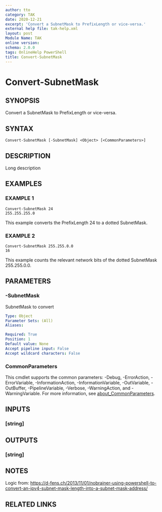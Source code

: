 ```yaml
---
author: tto
category: TAK
date: 2020-12-21
excerpt: 'Convert a SubnetMask to PrefixLength or vice-versa.'
external help file: tak-help.xml
layout: post
Module Name: TAK
online version:
schema: 2.0.0
tags: OnlineHelp PowerShell
title: Convert-SubnetMask
---
```


# Convert-SubnetMask

## SYNOPSIS
Convert a SubnetMask to PrefixLength or vice-versa.

## SYNTAX

```
Convert-SubnetMask [-SubnetMask] <Object> [<CommonParameters>]
```

## DESCRIPTION
Long description

## EXAMPLES

### EXAMPLE 1
```
Convert-SubnetMask 24
255.255.255.0
```

This example converts the PrefixLength 24 to a dotted SubnetMask.

### EXAMPLE 2
```
Convert-SubnetMask 255.255.0.0
16
```

This example counts the relevant network bits of the dotted SubnetMask 255.255.0.0.

## PARAMETERS

### -SubnetMask
SubnetMask to convert

```yaml
Type: Object
Parameter Sets: (All)
Aliases:

Required: True
Position: 1
Default value: None
Accept pipeline input: False
Accept wildcard characters: False
```

### CommonParameters
This cmdlet supports the common parameters: -Debug, -ErrorAction, -ErrorVariable, -InformationAction, -InformationVariable, -OutVariable, -OutBuffer, -PipelineVariable, -Verbose, -WarningAction, and -WarningVariable. For more information, see [about_CommonParameters](http://go.microsoft.com/fwlink/?LinkID=113216).

## INPUTS

### [string]
## OUTPUTS

### [string]
## NOTES
Logic from: https://d-fens.ch/2013/11/01/nobrainer-using-powershell-to-convert-an-ipv4-subnet-mask-length-into-a-subnet-mask-address/

## RELATED LINKS
